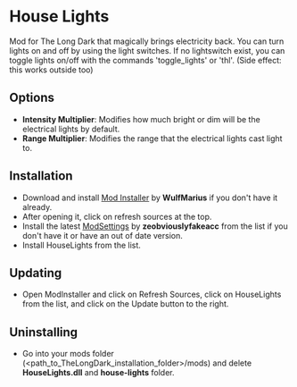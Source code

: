 # House Lights

Mod for The Long Dark that magically brings electricity back. You can turn lights on and off by using the light switches. If no lightswitch exist, you can toggle lights on/off with the commands 'toggle_lights' or 'thl'. (Side effect: this works outside too)

## Options
+ **Intensity Multiplier**: Modifies how much bright or dim will be the electrical lights by default.
+ **Range Multiplier**: Modifies the range that the electrical lights cast light to.

## Installation
* Download and install [Mod Installer](https://github.com/WulfMarius/Mod-Installer/releases) by **WulfMarius** if you don't have it already.
* After opening it, click on refresh sources at the top.
* Install the latest [ModSettings](https://github.com/zeobviouslyfakeacc/ModSettings) by **zeobviouslyfakeacc** from the list if you don't have it or have an out of date version.
* Install HouseLights from the list.

## Updating
* Open ModInstaller and click on Refresh Sources, click on HouseLights from the list, and click on the Update button to the right.

## Uninstalling
* Go into your mods folder (<path_to_TheLongDark_installation_folder>/mods) and delete **HouseLights.dll** and **house-lights** folder.
